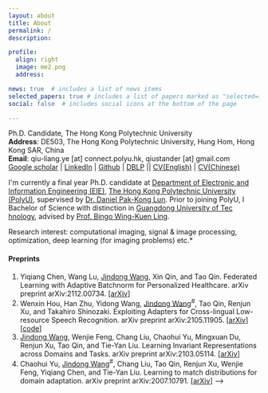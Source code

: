 ```yaml
---
layout: about
title: About
permalink: /
description: 

profile:
  align: right
  image: me2.png
  address: 

news: true  # includes a list of news items
selected_papers: true # includes a list of papers marked as "selected={true}"
social: false  # includes social icons at the bottom of the page

---
```


Ph.D. Candidate, The Hong Kong Polytechnic University<br>
**Address**: DE503, The Hong Kong Polytechnic University, Hung Hom, Hong Kong SAR, China<br>
**Email**: qiu-liang.ye [at] connect.polyu.hk, qiustander [at] gmail.com<br>
[Google scholar](https://scholar.google.com/citations?user=DnMHi80AAAAJ&hl=en&oi=ao) | [LinkedIn](https://www.linkedin.com/in/qiuliang-ye-440b85127/) | [Github](https://github.com/Qiustander) | [DBLP](https://dblp.org/pid/213/9002.html) || [CV(English)](http://jd92.wang/assets/files/../../../../../assets/files/cv_jindongwang_cn-eng.pdf) | [CV(Chinese)](http://jd92.wang/assets/files/../../../../../assets/files/cv_jindongwang_cn-eng.pdf)

I'm currently a final year Ph.D. candidate at [Department of Electronic and Information Engineering (EIE)](https://www.polyu.edu.hk/eie/), [The Hong Kong Polytechnic University (PolyU)](https://www.polyu.edu.hk/), supervised by [Dr. Daniel Pak-Kong Lun](https://staff.eie.polyu.edu.hk/enpklun/).  Prior to joining PolyU, I Bachelor of Science with distinction in [Guangdong University of Tec	hnology](https://english.gdut.edu.cn/), advised by [Prof. Bingo Wing-Kuen Ling](https://wkling.gdut.edu.cn/).

Research interest: computational imaging, signal & image processing, optimization, deep learning (for imaging problems) etc.*


#### Preprints

1. Yiqiang Chen, Wang Lu, <u>Jindong Wang</u>, Xin Qin, and Tao Qin. Federated Learning with Adaptive Batchnorm for Personalized Healthcare. arXiv preprint arXiv:2112.00734. [[arXiv](https://arxiv.org/abs/2112.00734)]
2. Wenxin Hou, Han Zhu, Yidong Wang, <u>Jindong Wang</u><sup>#</sup>, Tao Qin, Renjun Xu, and Takahiro Shinozaki. Exploiting Adapters for Cross-lingual Low-resource Speech Recognition. arXiv preprint arXiv:2105.11905. [[arXiv](https://arxiv.org/abs/2105.11905)] [[code](https://github.com/jindongwang/transferlearning/tree/master/code/ASR)]
3. <u>Jindong Wang</u>, Wenjie Feng, Chang Liu, Chaohui Yu, Mingxuan Du, Renjun Xu, Tao Qin, and Tie-Yan Liu. Learning Invariant Representations across Domains and Tasks. arXiv preprint arXiv:2103.05114. [[arXiv](https://arxiv.org/abs/2103.05114)]
4. Chaohui Yu, <u>Jindong Wang</u><sup>#</sup>, Chang Liu, Tao Qin, Renjun Xu, Wenjie Feng, Yiqiang Chen, and Tie-Yan Liu. Learning to match distributions for domain adaptation. arXiv preprint arXiv:2007.10791. [[arXiv](http://arxiv.org/abs/https://arxiv.org/abs/2007.10791)] -->
